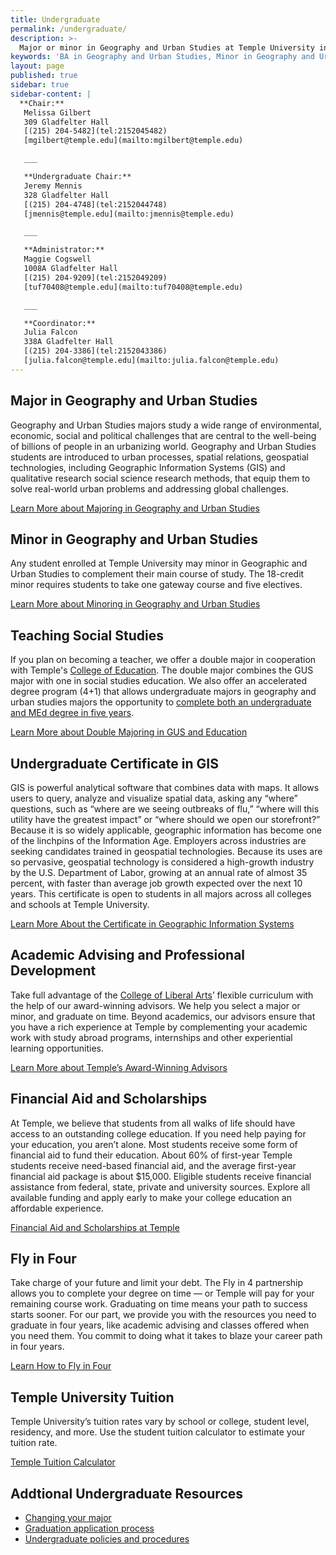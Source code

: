 ```yaml
---
title: Undergraduate
permalink: /undergraduate/
description: >-
  Major or minor in Geography and Urban Studies at Temple University in Philadelphia. Explore the themes of globalization, sustainability and social justice.
keywords: 'BA in Geography and Urban Studies, Minor in Geography and Urban Studies, GIS Certificate, advising, fly in four, tuition, resources'
layout: page
published: true
sidebar: true
sidebar-content: |
  **Chair:**  
   Melissa Gilbert  
   309 Gladfelter Hall  
   [(215) 204-5482](tel:2152045482)  
   [mgilbert@temple.edu](mailto:mgilbert@temple.edu)   

   ___

   **Undergraduate Chair:**  
   Jeremy Mennis  
   328 Gladfelter Hall    
   [(215) 204-4748](tel:2152044748)    
   [jmennis@temple.edu](mailto:jmennis@temple.edu)   

   ___

   **Administrator:**  
   Maggie Cogswell  
   1008A Gladfelter Hall    
   [(215) 204-9209](tel:2152049209)   
   [tuf70408@temple.edu](mailto:tuf70408@temple.edu)      

   ___

   **Coordinator:**  
   Julia Falcon  
   338A Gladfelter Hall    
   [(215) 204-3386](tel:2152043386)   
   [julia.falcon@temple.edu](mailto:julia.falcon@temple.edu)
---
```

## Major in Geography and Urban Studies
Geography and Urban Studies majors study a wide range of environmental, economic, social and political challenges that are central to the well-being of billions of people in an urbanizing world. Geography and Urban Studies students are introduced to urban processes, spatial relations, geospatial technologies, including Geographic Information Systems (GIS) and qualitative research social science research methods, that equip them to solve real-world urban problems and addressing global challenges. 

[Learn More about Majoring in Geography and Urban Studies](http://bulletin.temple.edu/undergraduate/liberal-arts/geography-urban-studies/ba-geography-urban-studies/#text)

## Minor in Geography and Urban Studies
Any student enrolled at Temple University may minor in Geographic and Urban Studies to complement their main course of study. The 18-credit minor requires students to take one gateway course and five electives.

[Learn More about Minoring in Geography and Urban Studies](http://bulletin.temple.edu/undergraduate/liberal-arts/geography-urban-studies/minor-geography-urban-studies/)

## Teaching Social Studies
If you plan on becoming a teacher, we offer a double major in cooperation with Temple's [College of Education](http://education.temple.edu/). The double major combines the GUS major with one in social studies education. We also offer an accelerated degree program (4+1) that allows undergraduate majors in geography and urban studies majors the opportunity to [complete both an undergraduate and MEd degree in five years](http://education.temple.edu/aod/geography-and-urban-studies-ba-adult-organizational-development-med).

[Learn More about Double Majoring in GUS and Education](http://education.temple.edu/aod/geography-and-urban-studies-ba-adult-organizational-development-med)

## Undergraduate Certificate in GIS
GIS is powerful analytical software that combines data with maps. It allows users to query, analyze and visualize spatial data, asking any “where” questions, such as “where are we seeing outbreaks of flu,” “where will this utility have the greatest impact” or “where should we open our storefront?”  Because it is so widely applicable, geographic information has become one of the linchpins of the Information Age. Employers across industries are seeking candidates trained in geospatial technologies. Because its uses are so pervasive, geospatial technology is considered a high-growth industry by the U.S. Department of Labor, growing at an annual rate of almost 35 percent, with faster than average job growth expected over the next 10 years. This certificate is open to students in all majors across all colleges and schools at Temple University.

[Learn More About the Certificate in Geographic Information Systems](http://bulletin.temple.edu/undergraduate/liberal-arts/geography-urban-studies/certificate-geographic-information-systems/)

## Academic Advising and Professional Development
Take full advantage of the [College of Liberal Arts](https://liberalarts.temple.edu/)’ flexible curriculum with the help of our award-winning advisors. We help you select a major or minor, and graduate on time. Beyond academics, our advisors ensure that you have a rich experience at Temple by complementing your academic work with study abroad programs, internships and other experiential learning opportunities.

[Learn More about Temple’s Award-Winning Advisors](https://liberalarts.temple.edu/advising)

## Financial Aid and Scholarships
At Temple, we believe that students from all walks of life should have access to an outstanding college education. If you need help paying for your education, you aren’t alone. Most students receive some form of financial aid to fund their education. About 60% of first-year Temple students receive need-based financial aid, and the average first-year financial aid package is about $15,000. Eligible students receive financial assistance from federal, state, private and university sources. Explore all available funding and apply early to make your college education an affordable experience.

[Financial Aid and Scholarships at Temple](https://sfs.temple.edu/financial-aid-types)

## Fly in Four
Take charge of your future and limit your debt. The Fly in 4 partnership allows you to complete your degree on time — or Temple will pay for your remaining course work. Graduating on time means your path to success starts sooner. For our part, we provide you with the resources you need to graduate in four years, like academic advising and classes offered when you need them. You commit to doing what it takes to blaze your career path in four years.

[Learn How to Fly in Four](http://fly.temple.edu/)

## Temple University Tuition
Temple University’s tuition rates vary by school or college, student level, residency, and more. Use the student tuition calculator to estimate your tuition rate.

[Temple Tuition Calculator](https://bursar.temple.edu/tuition-and-fees/tuition-rates)

## Addtional Undergraduate Resources
- [Changing your major](http://www.temple.edu/studentaffairs/orientation/freshman-orientation/changing-your-major.asp)
- [Graduation application process](http://www.temple.edu/registrar/students/graduation)
- [Undergraduate policies and procedures](http://bulletin.temple.edu/undergraduate/academic-policies/)
